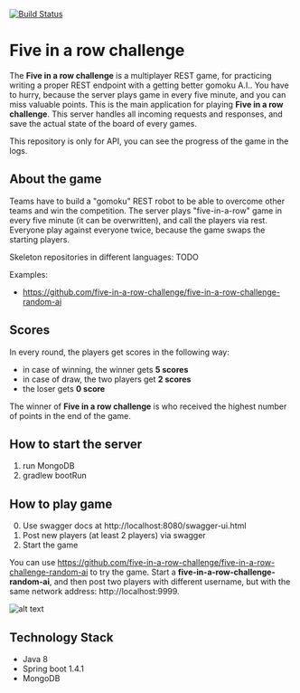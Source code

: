 [![Build Status](https://travis-ci.org/five-in-a-row-challenge/five-in-a-row-challenge-server.svg?branch=master)](https://travis-ci.org/five-in-a-row-challenge/five-in-a-row-challenge-server)

Five in a row challenge
=======================
The **Five in a row challenge** is a multiplayer REST game, for practicing writing a proper REST endpoint with a getting better gomoku A.I.. 
You have to hurry, because the server plays game in every five minute, and you can miss valuable points.
This is the main application for playing **Five in a row challenge**.
This server handles all incoming requests and responses, and save the actual state of the board of every games.

This repository is only for API, you can see the progress of the game in the logs.

## About the game
Teams have to build a "gomoku" REST robot to be able to overcome other teams and win the competition.
The server plays "five-in-a-row" game in every five minute (it can be overwritten), and call the players via rest.
Everyone play against everyone twice, because the game swaps the starting players.

Skeleton repositories in different languages: TODO

Examples:
- https://github.com/five-in-a-row-challenge/five-in-a-row-challenge-random-ai

## Scores 
In every round, the players get scores in the following way:
- in case of winning, the winner gets **5 scores**
- in case of draw, the two players get **2 scores** 
- the loser gets **0 score**

The winner of **Five in a row challenge** is who received the highest number of points in the end of the game.

## How to start the server
1. run MongoDB
2. gradlew bootRun

## How to play game
0. Use swagger docs at http://localhost:8080/swagger-ui.html
1. Post new players (at least 2 players) via swagger
2. Start the game

You can use https://github.com/five-in-a-row-challenge/five-in-a-row-challenge-random-ai to try the game.
Start a **five-in-a-row-challenge-random-ai**, and then post two players with different username, but with the same network address: http://localhost:9999.

![alt text](https://github.com/five-in-a-row-challenge/five-in-a-row-challenge-server/blob/master/FiveInARowSequence.png "Five in a row sequence diagram")

## Technology Stack
- Java 8
- Spring boot 1.4.1
- MongoDB
